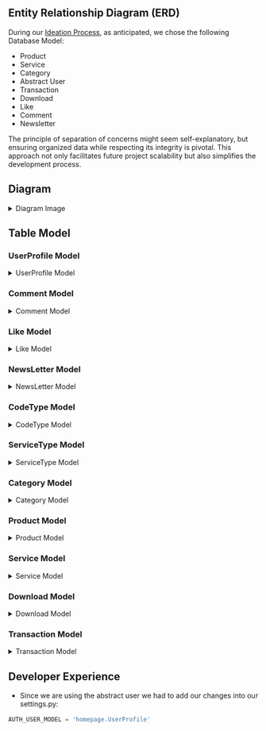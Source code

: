 ## Entity Relationship Diagram (ERD)

During our [Ideation Process](../design-thinking/ideate/ideate.md/?h=database#database), as anticipated, we chose the following Database Model:

- Product
- Service
- Category
- Abstract User
- Transaction
- Download
- Like
- Comment
- Newsletter

The principle of separation of concerns might seem self-explanatory, but ensuring organized data while respecting its integrity is pivotal. This approach not only facilitates future project scalability but also simplifies the development process.

## Diagram

<details>
<summary>Diagram Image</summary>

- [Live Version](https://www.edrawmax.com/online/share.html?code=de920716472111ee8de00a951ba8b83d)

![Plexosoft ERD image](../../assets/img/plexosoft-erd.jpg)

</details>

## Table Model
### UserProfile Model

<details>
<summary>UserProfile Model</summary>

| Attribute         | Type             | Unique  | Relationship  | Model Linked To                            |
|-------------------|------------------|---------|---------------|-------------------------------------------|
| role              | IntegerField     | -       | -             | -                                         |
| type              | IntegerField     | -       | -             | -                                         |
| status            | IntegerField     | -       | -             | -                                         |
| user_transactions | **ManyToManyField** | -    | Many to many  | Product Model through Transaction Model    |

</details>

### Comment Model

<details>
<summary>Comment Model</summary>

| Attribute     | Type              | Unique  | Relationship  | Model Linked To                 |
|---------------|-------------------|---------|---------------|--------------------------------|
| writer        | **ForeignKey**    | -       | Many to one   | UserProfile Model               |
| comment       | TextField(256)    | Yes     | -             | -                              |
| product       | **ForeignKey**    | -       | Many to one   | Product Model                  |
| service       | **ForeignKey**    | -       | Many to one   | Service Model                  |
| created_on    | DateTimeField         | -       | -             | -                              |

</details>

### Like Model

<details>
<summary>Like Model</summary>

| Attribute     | Type              | Unique  | Relationship  | Model Linked To                 |
|---------------|-------------------|---------|---------------|--------------------------------|
| liker         | **ForeignKey**    | -       | Many to one   | UserProfile Model               |
| product       | **ForeignKey**    | -       | Many to one   | Product Model                  |
| service       | **ForeignKey**    | -       | Many to one   | Service Model                  |
| created_on    | DateTimeField         | -       | -             | -                              |

</details>

### NewsLetter Model

<details>
<summary>NewsLetter Model</summary>

| Attribute     | Type              | Unique  | Relationship  | Model Linked To                 |
|---------------|-------------------|---------|---------------|--------------------------------|
| email         | EmailField        | Yes     | -             | -                              |
| excerpt       | CharField(128)    | -       | -             | -                              |
| created_on    | DateTimeField         | -       | -             | -                              |

</details>

### CodeType Model

<details>
<summary>CodeType Model</summary>

| Attribute      | Type            | Unique | Relationship | Model Linked To |
|----------------|-----------------|--------|--------------|-----------------|
| code           | CharField(64)   | Yes    | -            | -               |

</details>

### ServiceType Model

<details>
<summary>ServiceType Model</summary>

| Attribute      | Type            | Unique | Relationship | Model Linked To |
|----------------|-----------------|--------|--------------|-----------------|
| service        | CharField(64)   | Yes    | -            | -               |

</details>

### Category Model

<details>
<summary>Category Model</summary>

| Attribute      | Type            | Unique | Relationship | Model Linked To |
|----------------|-----------------|--------|--------------|-----------------|
| category_name  | CharField(64)   | Yes    | -            | -               |
| alt_name       | CharField(64)   | Yes    | -            | -               |

</details>

### Product Model

<details>
<summary>Product Model</summary>

| Attribute       | Type                   | Unique  | Relationship      | Model Linked To                          |
|-----------------|------------------------|---------|-------------------|------------------------------------------|
| title           | CharField(64)          | Yes     | -                 | -                                        |
| sku             | CharField(64)          | Yes     | -                 | -                                        |
| price           | DecimalField           | -       | -                 | -                                        |
| description     | TextField(256)         | -       | -                 | -                                        |
| status          | IntegerField           | -       | -                 | -                                        |
| category        | **ForeignKey**         | -       | Many to one       | Category Model                           |
| excerpt         | CharField(128)         | -       | -                 | -                                        |
| type            | IntegerField           | -       | -                 | -                                        |
| instance        | IntegerField           | -       | -                 | -                                        |
| code            | **ManyToManyField**    | -       | Many to many      | CodeType                                 |
| service         | **ManyToManyField**    | -       | Many to many      | CodeType                                 |
| preview         | URLField(1024)         | -       | -                 | -                                        |
| docs            | URLField(1024)         | -       | -                 | -                                        |
| slug            | SlugField(200)         | Yes     | -                 | -                                        |
| image           | ImageField             | -       | -                 | -                                        |
| image_url       | URLField(1024)         | -       | -                 | -                                        |
| author          | **ForeignKey**         | -       | Many to one       | UserProfile Model                        |
| created_on      | DateTimeField          | -       | -                 | -                                        |
| likes           | **ManyToManyField**    | -       | Many to many      | Like Model                               |
| comments        | **ManyToManyField**    | -       | Many to many      | Comment Model                            |
| transactions    | **ManyToManyField**    | -       | Many to many      | UserProfile Model through Transaction Model |
| download_url    | **ManyToManyField**    | -       | Many to many      | Download Model                           |

</details>

### Service Model

<details>
<summary>Service Model</summary>

| Attribute       | Type                   | Unique  | Relationship      | Model Linked To                          |
|-----------------|------------------------|---------|-------------------|------------------------------------------|
| (Same fields as the Product Model, subject to scalability in the future)        |         |                   |                                          |

</details>

### Download Model

<details>
<summary>Download Model</summary>


| Attribute      | Type            | Unique | Relationship | Model Linked To             |
|----------------|-----------------|--------|--------------|-----------------------------|
| product        | **ForeignKey**  | -      | Many to one  | Product Model               |
| service        | **ForeignKey**  | -      | Many to one  | Service Model               |
| file_url       | URLField(1024)  | -      | -            | -                           |
| status         | IntegerField    | -      | -            | -                           |

</details>

### Transaction Model

<details>
<summary>Transaction Model</summary>

| Attribute      | Type            | Unique | Relationship | Model Linked To             |
|----------------|-----------------|--------|--------------|-----------------------------|
| buyer          | **ForeignKey**  | -      | Many to one  | UserProfile Model           |
| product        | **ForeignKey**  | -      | Many to one  | Product Model               |
| service        | **ForeignKey**  | -      | Many to one  | Service Model               |
| sku            | CharField(64)   | -      | -            | -                           |
| price          | DecimalField    | -      | -            | -                           |
| paid           | DecimalField    | -      | -            | -                           |
| item_url       | URLField(1024)  | -      | -            | -                           |
| gateway        | IntegerField    | -      | -            | -                           |
| timestamp      | DateTimeField   | -      | -            | -                           |

</details>

## Developer Experience

- Since we are using the abstract user we had to add our changes into our settings.py:

```py
AUTH_USER_MODEL = 'homepage.UserProfile'
```
